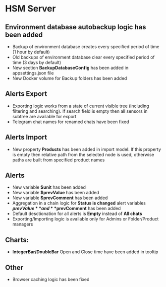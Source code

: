 # HSM Server

## Environment database autobackup logic has been added
* Backup of environment database creates every specified period of time (1 hour by default)
* Old backups of environment database clear every specified period of time (3 days by default)
* New section **BackupDatabaseConfig** has been added in appsettings.json file
* New Docker volume for Backup folders has been added

## Alerts Export
* Exporting logic works from a state of current visible tree (including filtering and searching). If search field is empty then all sensors in subtree are available for export
* Telegram chat names for renamed chats have been fixed

## Alerts Import
* New property **Products** has been added in import model. If this property is empty then relative path from the selected node is used, otherwise paths are built from specified product names

## Alerts
* New variable **$unit** has been added
* New variable **$prevValue** has been added
* New variable **$prevComment** has been added
* Aggregation in a chain logic for **Status is changed** alert variables **$prevValue** and **$prevComment** has been added
* Default desctionation for all alerts is **Empty** instead of **All chats**
* Exporting/Importing logic is available only for Admins or Folder/Product managers

## Charts:
* **IntegerBar/DoubleBar** Open and Close time have been added in tooltip

## Other
* Browser caching logic has been fixed